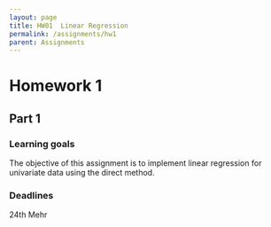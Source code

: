 ```yaml
---
layout: page
title: HW01  Linear Regression
permalink: /assignments/hw1
parent: Assignments
---
```


# Homework 1 

## Part 1
### Learning goals

The objective of this assignment is to implement linear regression for univariate data using the direct method.

### Deadlines 

24th Mehr



